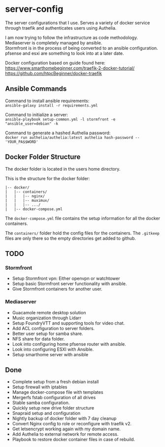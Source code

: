 # server-config
The server configurations that I use. Serves a variety of docker service through traefik and authenticates users using Authelia.

I am now trying to follow the infrastructure as code methodology.<br />
Mediaserver is completely managed by ansible.<br />
Stormfront is in the process of being converted to an ansible configuration.<br />
pfsense and esxi are something to look into at a later date.

Docker configuration based on guide found here:<br />
https://www.smarthomebeginner.com/traefik-2-docker-tutorial/ <br />
https://github.com/htpcBeginner/docker-traefik

## Ansible Commands
Command to install ansible requirements:<br />
`ansible-galaxy install -r requirements.yml`

Command to initialize a server:<br />
`ansible-playbook setup-common.yml -l stormfront -e "ansible_user=debian" -k`

Command to generate a hashed Authelia password:<br />
`docker run authelia/authelia:latest authelia hash-password -- 'YOUR_PA$$WORD'`

## Docker Folder Structure
The docker folder is located in the users home directory.

This is the structure for the docker folder:
```
|-- docker/
|   |-- containers/
|   |   |-- nginx/
|   |   |-- muximux/
|   |   |-- .../
|   |-- docker-compose.yml
```

The `docker-compose.yml` file contains the setup information for all the docker containers.

The `containers/` folder hold the config files for the containers. The `.gitkeep` files are only there so the empty directories get added to github.

## TODO
### Stormfront
- Setup Stormfront vpn: Either openvpn or watchtower
- Setup basic Stormfront server functionality with ansible.
- Give Stormfront containers for another user.
### Mediaserver
- Guacamole remote desktop solution
- Music organization through Lidarr
- Setup FoundryVTT and supporting tools for video chat.
- Add ACL configuration to server folders.
- Better user setup for samba share.
- NFS share for data folder.
- Look into configuring home pfsense router with ansible.
- Look into configuring ESXI with Ansible.
- Setup smarthome server with ansible

## Done
- Complete setup from a fresh debian install
- Setup firewall with iptables
- Manage docker-compose file with templates
- Mergerfs fstab configuration of all drives
- Stable samba configuration.
- Quickly setup new drive folder structure
- Snapraid setup and configuration
- Nightly backup of docker folder with 7 day cleanup
- Convert Nginx config to role or reconfigure with traefik v2.
- Get letsencrypt working again with my domain name.
- Add Authelia to external network for remote access.
- Playbook to restore docker container files in case of rebuild.